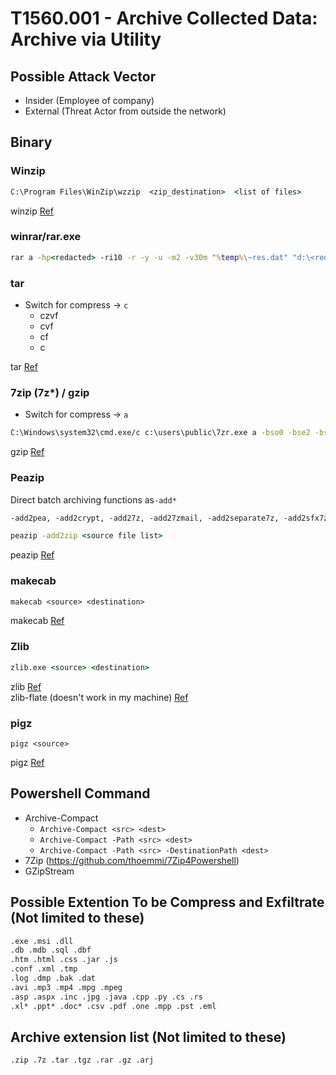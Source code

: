 # T1560.001 - Archive Collected Data: Archive via Utility  

## Possible Attack Vector  

- Insider (Employee of company)
- External (Threat Actor from outside the network)

## Binary

### Winzip

```cmd
C:\Program Files\WinZip\wzzip  <zip_destination>  <list of files>
```

winzip [Ref](https://www.windows-commandline.com/winzip-command-line/)

### winrar/rar.exe

```cmd
rar a -hp<redacted> -ri10 -r -y -u -m2 -v30m "%temp%\~res.dat" "d:\<redacted>\*.*" "d:\$RECYCLE.BIN\*.doc*" "d:\$RECYCLE.BIN\*.pdf*" "d:\$RECYCLE.BIN\*.xls*" "d:\Recycled\*.doc*" "d:\Recycled\*.pdf*" "d:\<redacted>\*.pdf"
```

### tar

- Switch for compress -> `c`
  - czvf
  - cvf
  - cf
  - c

tar [Ref](https://www.dynamsoft.com/codepool/create-extract-update-tar-gzip-windows.html)

### 7zip (7z\*) / gzip

- Switch for compress -> `a`

```cmd
C:\Windows\system32\cmd.exe/c c:\users\public\7zr.exe a -bso0 -bse2 -bsp2 -p<password_from_comamnd_line> c:\users\public\path.7z c:\users\public\20190423\
```

gzip [Ref](https://www.dynamsoft.com/codepool/create-extract-update-tar-gzip-windows.html)

### Peazip

Direct batch archiving functions as`-add*`  

```txt
-add2pea, -add2crypt, -add27z, -add27zmail, -add2separate7z, -add2sfx7z, -add2sfx7zmail, -add2zip, -add2zipmail, -add2separatezip 
```

```cmd
peazip -add2zip <source file list>
```

peazip [Ref](https://peazip.github.io/peazip-command-line.html)

### makecab

```txt
makecab <source> <destination>
```

makecab [Ref](https://learn.microsoft.com/en-us/windows-server/administration/windows-commands/makecab)

### Zlib

```cmd
zlib.exe <source> <destination>
```

zlib [Ref](https://github.com/kevin-cantwell/zlib)  
zlib-flate (doesn't work in my machine) [Ref](https://www.mankier.com/1/zlib-flate)

### pigz

```shell
pigz <source>
```

pigz [Ref](https://github.com/madler/pigz)

## Powershell Command

- Archive-Compact  
  - `Archive-Compact <src> <dest>`  
  - `Archive-Compact -Path <src> <dest>`  
  - `Archive-Compact -Path <src> -DestinationPath <dest>`  
- 7Zip (https://github.com/thoemmi/7Zip4Powershell)  
- GZipStream

## Possible Extention To be Compress and Exfiltrate (Not limited to these)

```txt
.exe .msi .dll 
.db .mdb .sql .dbf
.htm .html .css .jar .js 
.conf .xml .tmp
.log .dmp .bak .dat  
.avi .mp3 .mp4 .mpg .mpeg 
.asp .aspx .inc .jpg .java .cpp .py .cs .rs
.xl* .ppt* .doc* .csv .pdf .one .mpp .pst .eml
```

## Archive extension list (Not limited to these)  

```txt
.zip .7z .tar .tgz .rar .gz .arj
```